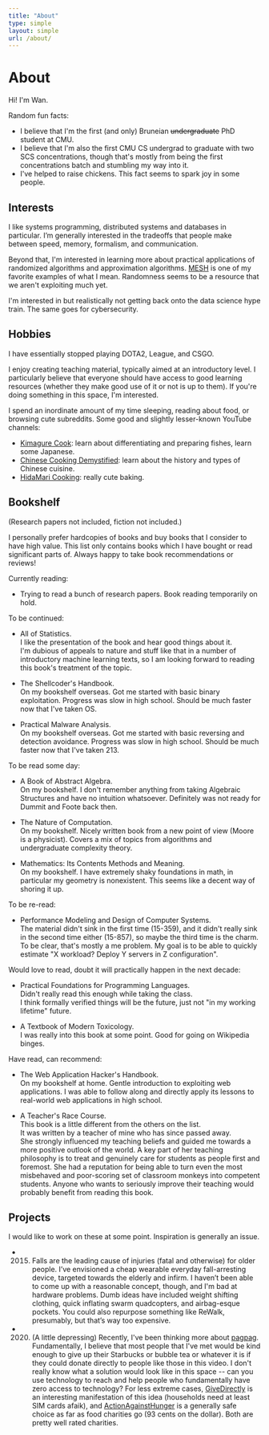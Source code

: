 ```yaml
---
title: "About"
type: simple
layout: simple
url: /about/
---
```


# About

Hi! I'm Wan.

Random fun facts:

- I believe that I'm the first (and only) Bruneian ~~undergraduate~~ PhD student at CMU.
- I believe that I'm also the first CMU CS undergrad to graduate with two SCS concentrations, though that's mostly from being the first concentrations batch and stumbling my way into it.
- I've helped to raise chickens. This fact seems to spark joy in some people.

## Interests

I like systems programming, distributed systems and databases in particular. I’m generally interested in the tradeoffs that people make between speed, memory, formalism, and communication.

Beyond that, I'm interested in learning more about practical applications of randomized algorithms and approximation algorithms. [MESH](https://arxiv.org/pdf/1902.04738.pdf) is one of my favorite examples of what I mean. Randomness seems to be a resource that we aren't exploiting much yet.

I'm interested in but realistically not getting back onto the data science hype train. The same goes for cybersecurity.

## Hobbies

I have essentially stopped playing DOTA2, League, and CSGO.

I enjoy creating teaching material, typically aimed at an introductory level. I particularly believe that everyone should have access to good learning resources (whether they make good use of it or not is up to them). If you're doing something in this space, I'm interested.

I spend an inordinate amount of my time sleeping, reading about food, or browsing cute subreddits. Some good and slightly lesser-known YouTube channels:

- [Kimagure Cook](https://www.youtube.com/channel/UCaak9sggUeIBPOd8iK_BXcQ): learn about differentiating and preparing fishes, learn some Japanese.
- [Chinese Cooking Demystified](https://www.youtube.com/channel/UC54SLBnD5k5U3Q6N__UjbAw/featured): learn about the history and types of Chinese cuisine.
- [HidaMari Cooking](https://www.youtube.com/channel/UCcp9uRaBwInxl_SZqGRksDA): really cute baking.

## Bookshelf

(Research papers not included, fiction not included.)

I personally prefer hardcopies of books and buy books that I consider to have high value. This list only contains books which I have bought or read significant parts of. Always happy to take book recommendations or reviews!

Currently reading:

- Trying to read a bunch of research papers. Book reading temporarily on hold.

To be continued:

- All of Statistics.  
  I like the presentation of the book and hear good things about it.  
  I'm dubious of appeals to nature and stuff like that in a number of introductory machine learning texts, so I am looking forward to reading this book's treatment of the topic. 

- The Shellcoder's Handbook.  
  On my bookshelf overseas. Got me started with basic binary exploitation. Progress was slow in high school. Should be much faster now that I've taken OS.

- Practical Malware Analysis.  
  On my bookshelf overseas. Got me started with basic reversing and detection avoidance. Progress was slow in high school. Should be much faster now that I've taken 213.

To be read some day:

- A Book of Abstract Algebra.  
  On my bookshelf. I don't remember anything from taking Algebraic Structures and have no intuition whatsoever. Definitely was not ready for Dummit and Foote back then.

- The Nature of Computation.  
  On my bookshelf. Nicely written book from a new point of view (Moore is a physicist). Covers a mix of topics from algorithms and undergraduate complexity theory.

- Mathematics: Its Contents Methods and Meaning.  
  On my bookshelf. I have extremely shaky foundations in math, in particular my geometry is nonexistent. This seems like a decent way of shoring it up.

To be re-read:

- Performance Modeling and Design of Computer Systems.  
  The material didn't sink in the first time (15-359), and it didn't really sink in the second time either (15-857), so maybe the third time is the charm. To be clear, that's mostly a me problem. My goal is to be able to quickly estimate "X workload? Deploy Y servers in Z configuration".

Would love to read, doubt it will practically happen in the next decade:

- Practical Foundations for Programming Languages.  
  Didn't really read this enough while taking the class.  
  I think formally verified things will be the future, just not "in my working lifetime" future.

- A Textbook of Modern Toxicology.  
  I was really into this book at some point. Good for going on Wikipedia binges.

Have read, can recommend:

- The Web Application Hacker's Handbook.  
  On my bookshelf at home. Gentle introduction to exploiting web applications. I was able to follow along and directly apply its lessons to real-world web applications in high school.

- A Teacher's Race Course.  
  This book is a little different from the others on the list.  
  It was written by a teacher of mine who has since passed away.  
  She strongly influenced my teaching beliefs and guided me towards a more positive outlook of the world. A key part of her teaching philosophy is to treat and genuinely care for students as people first and foremost. She had a reputation for being able to turn even the most misbehaved and poor-scoring set of classroom monkeys into competent students. Anyone who wants to seriously improve their teaching would probably benefit from reading this book.

## Projects

I would like to work on these at some point. Inspiration is generally an issue.

- 2015. Falls are the leading cause of injuries (fatal and otherwise) for older people. I’ve envisioned a cheap wearable everyday fall-arresting device, targeted towards the elderly and infirm. I haven’t been able to come up with a reasonable concept, though, and I'm bad at hardware problems. Dumb ideas have included weight shifting clothing, quick inflating swarm quadcopters, and airbag-esque pockets. You could also repurpose something like ReWalk, presumably, but that’s way too expensive.
- 2020. (A little depressing) Recently, I've been thinking more about [pagpag](https://www.youtube.com/watch?v=c7gDBVmgIRA). Fundamentally, I believe that most people that I've met would be kind enough to give up their Starbucks or bubble tea or whatever it is if they could donate directly to people like those in this video. I don't really know what a solution would look like in this space -- can you use technology to reach and help people who fundamentally have zero access to technology? For less extreme cases, [GiveDirectly](https://www.givedirectly.org/) is an interesting manifestation of this idea (households need at least SIM cards afaik), and [ActionAgainstHunger](https://www.actionagainsthunger.org/) is a generally safe choice as far as food charities go (93 cents on the dollar). Both are pretty well rated charities. 

